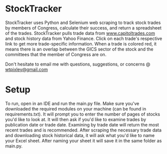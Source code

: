 # StockTracker
StockTracker uses Python and Selenium web scraping to track stock trades by members of Congress, calculate their success, and return a spreadsheet of the trades. StockTracker pulls trade data from www.capitoltrades.com and stock history data from Yahoo Finance. Click on each trade's respective link to get more trade-specific information. When a trade is colored red, it means there is an overlap between the GICS sector of the stock and the committees that the member of Congress are on.

Don't hesitate to email me with questions, suggestions, or concerns @ wtpixley@gmail.com

# Setup

To run, open in an IDE and run the main.py file. Make sure you've downloaded the required modules on your machine (can be found in requirements.txt). It will prompt you to enter the number of pages of stocks you'd like to look at. It will then ask if you'd like to examine trades by publication date or trade date. Examining by trade date will return the most recent trades and is recommended. After scraping the necessary trade data and downloading stock historical data, it will ask what you'd like to name your Excel sheet. After naming your sheet it will save it in the same folder as main.py.
